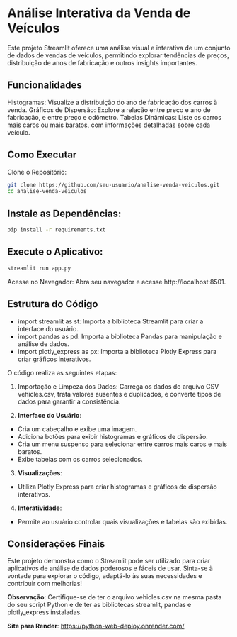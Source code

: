 # Análise Interativa da Venda de Veículos
Este projeto Streamlit oferece uma análise visual e interativa de um conjunto de dados de vendas de veículos, permitindo explorar tendências de preços, distribuição de anos de fabricação e outros insights importantes.

## Funcionalidades
Histogramas: Visualize a distribuição do ano de fabricação dos carros à venda.
Gráficos de Dispersão: Explore a relação entre preço e ano de fabricação, e entre preço e odômetro.
Tabelas Dinâmicas: Liste os carros mais caros ou mais baratos, com informações detalhadas sobre cada veículo.

## Como Executar
Clone o Repositório:

```bash
git clone https://github.com/seu-usuario/analise-venda-veiculos.git
cd analise-venda-veiculos
```
## Instale as Dependências:

```bash
pip install -r requirements.txt
```
## Execute o Aplicativo:

```bash
streamlit run app.py
```
Acesse no Navegador: Abra seu navegador e acesse http://localhost:8501.

## Estrutura do Código
* import streamlit as st: Importa a biblioteca Streamlit para criar a interface do usuário.
* import pandas as pd: Importa a biblioteca Pandas para manipulação e análise de dados.
* import plotly_express as px: Importa a biblioteca Plotly Express para criar gráficos interativos.

O código realiza as seguintes etapas:

1. Importação e Limpeza dos Dados: Carrega os dados do arquivo CSV vehicles.csv, trata valores ausentes e duplicados, e converte tipos de dados para garantir a consistência.

2. **Interface do Usuário**:

* Cria um cabeçalho e exibe uma imagem.
* Adiciona botões para exibir histogramas e gráficos de dispersão.
* Cria um menu suspenso para selecionar entre carros mais caros e mais baratos.
* Exibe tabelas com os carros selecionados.

3. **Visualizações**:

* Utiliza Plotly Express para criar histogramas e gráficos de dispersão interativos.

4. **Interatividade**:

* Permite ao usuário controlar quais visualizações e tabelas são exibidas.

## Considerações Finais
Este projeto demonstra como o Streamlit pode ser utilizado para criar aplicativos de análise de dados poderosos e fáceis de usar. Sinta-se à vontade para explorar o código, adaptá-lo às suas necessidades e contribuir com melhorias!

**Observação**: Certifique-se de ter o arquivo vehicles.csv na mesma pasta do seu script Python e de ter as bibliotecas streamlit, pandas e plotly_express instaladas.

**Site para Render**: https://python-web-deploy.onrender.com/
